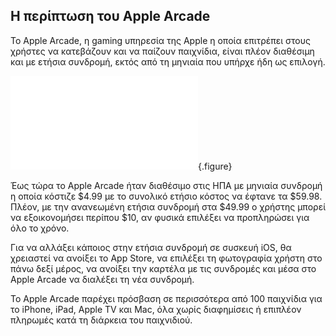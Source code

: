 ## Η περίπτωση του Apple Arcade

Το Apple Arcade, η gaming υπηρεσία της Apple η οποία επιτρέπει στους χρήστες να κατεβάζουν και να παίζουν παιχνίδια, είναι πλέον διαθέσιμη και με ετήσια συνδρομή, εκτός από τη μηνιαία που υπήρχε ήδη ως επιλογή.

![](atm-affective.md){.figure}

Έως τώρα το Apple Arcade ήταν διαθέσιμο στις ΗΠΑ με μηνιαία συνδρομή η οποία κόστιζε $4.99 με το συνολικό ετήσιο κόστος να έφτανε τα $59.98. Πλέον, με την ανανεωμένη ετήσια συνδρομή στα $49.99 ο χρήστης μπορεί να εξοικονομήσει περίπου $10, αν φυσικά επιλέξει να προπληρώσει για όλο το χρόνο.

Για να αλλάξει κάποιος στην ετήσια συνδρομή σε συσκευή iOS, θα χρειαστεί να ανοίξει το App Store, να επιλέξει τη φωτογραφία χρήστη στο πάνω δεξί μέρος, να ανοίξει την καρτέλα με τις συνδρομές και μέσα στο Apple Arcade να διαλέξει τη νέα συνδρομή.

Το Apple Arcade παρέχει πρόσβαση σε περισσότερα από 100 παιχνίδια για το iPhone, iPad, Apple TV και Mac, όλα χωρίς διαφημίσεις ή επιπλέον πληρωμές κατά τη διάρκεια του παιχνιδιού.
